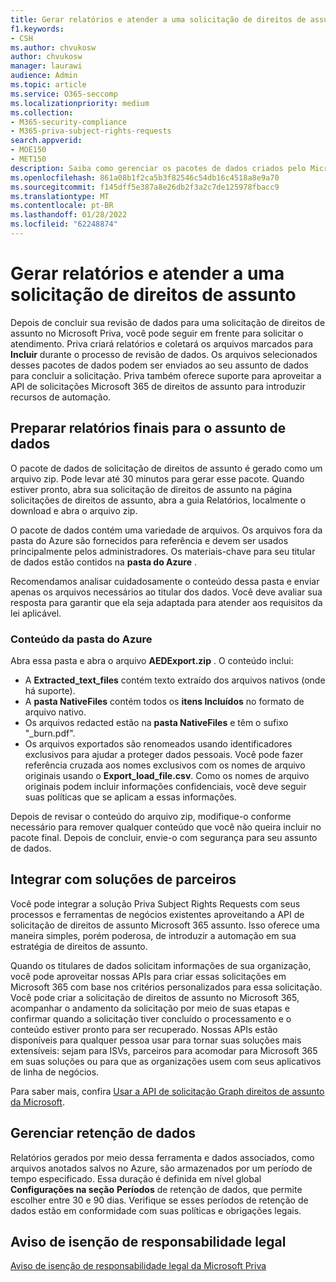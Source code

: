 ```yaml
---
title: Gerar relatórios e atender a uma solicitação de direitos de assunto
f1.keywords:
- CSH
ms.author: chvukosw
author: chvukosw
manager: laurawi
audience: Admin
ms.topic: article
ms.service: O365-seccomp
ms.localizationpriority: medium
ms.collection:
- M365-security-compliance
- M365-priva-subject-rights-requests
search.appverid:
- MOE150
- MET150
description: Saiba como gerenciar os pacotes de dados criados pelo Microsoft Priva para solicitações de direitos de assunto e atender à solicitação ao assunto de dados.
ms.openlocfilehash: 861a08b1f2ca5b3f82546c54db16c4518a8e9a70
ms.sourcegitcommit: f145dff5e387a8e26db2f3a2c7de125978fbacc9
ms.translationtype: MT
ms.contentlocale: pt-BR
ms.lasthandoff: 01/28/2022
ms.locfileid: "62248874"
---
```

# <a name="generate-reports-and-fulfill-a-subject-rights-request"></a>Gerar relatórios e atender a uma solicitação de direitos de assunto

Depois de concluir sua revisão de dados para uma solicitação de direitos de assunto no Microsoft Priva, você pode seguir em frente para solicitar o atendimento. Priva criará relatórios e coletará os arquivos marcados para **Incluir** durante o processo de revisão de dados. Os arquivos selecionados desses pacotes de dados podem ser enviados ao seu assunto de dados para concluir a solicitação. Priva também oferece suporte para aproveitar a API de solicitações Microsoft 365 de direitos de assunto para introduzir recursos de automação.

## <a name="prepare-final-reports-for-the-data-subject"></a>Preparar relatórios finais para o assunto de dados

O pacote de dados de solicitação de direitos de assunto é gerado como um arquivo zip. Pode levar até 30 minutos para gerar esse pacote. Quando estiver pronto, abra sua solicitação de direitos de assunto na página solicitações de direitos de assunto, abra a guia Relatórios, localmente o download e abra o arquivo zip.

O pacote de dados contém uma variedade de arquivos. Os arquivos fora da pasta do Azure são fornecidos para referência e devem ser usados principalmente pelos administradores. Os materiais-chave para seu titular de dados estão contidos na **pasta do Azure** .

Recomendamos analisar cuidadosamente o conteúdo dessa pasta e enviar apenas os arquivos necessários ao titular dos dados. Você deve avaliar sua resposta para garantir que ela seja adaptada para atender aos requisitos da lei aplicável.

### <a name="azure-folder-contents"></a>Conteúdo da pasta do Azure

Abra essa pasta e abra o arquivo **AEDExport.zip** . O conteúdo inclui:

- A **Extracted_text_files** contém texto extraído dos arquivos nativos (onde há suporte).
- A **pasta NativeFiles** contém todos os **itens Incluídos** no formato de arquivo nativo.
- Os arquivos redacted estão na **pasta NativeFiles** e têm o sufixo "_burn.pdf".
- Os arquivos exportados são renomeados usando identificadores exclusivos para ajudar a proteger dados pessoais. Você pode fazer referência cruzada aos nomes exclusivos com os nomes de arquivo originais usando o **Export_load_file.csv**. Como os nomes de arquivo originais podem incluir informações confidenciais, você deve seguir suas políticas que se aplicam a essas informações.

Depois de revisar o conteúdo do arquivo zip, modifique-o conforme necessário para remover qualquer conteúdo que você não queira incluir no pacote final. Depois de concluir, envie-o com segurança para seu assunto de dados.

## <a name="integrate-with-partner-solutions"></a>Integrar com soluções de parceiros

Você pode integrar a solução Priva Subject Rights Requests com seus processos e ferramentas de negócios existentes aproveitando a API de solicitação de direitos de assunto Microsoft 365 assunto. Isso oferece uma maneira simples, porém poderosa, de introduzir a automação em sua estratégia de direitos de assunto.

Quando os titulares de dados solicitam informações de sua organização, você pode aproveitar nossas APIs para criar essas solicitações em Microsoft 365 com base nos critérios personalizados para essa solicitação. Você pode criar a solicitação de direitos de assunto no Microsoft 365, acompanhar o andamento da solicitação por meio de suas etapas e confirmar quando a solicitação tiver concluído o processamento e o conteúdo estiver pronto para ser recuperado. Nossas APIs estão disponíveis para qualquer pessoa usar para tornar suas soluções mais extensíveis: sejam para ISVs, parceiros para acomodar para Microsoft 365 em suas soluções ou para que as organizações usem com seus aplicativos de linha de negócios.

Para saber mais, confira [Usar a API de solicitação Graph direitos de assunto da Microsoft](/graph/api/resources/subjectrightsrequest-subjectrightsrequestapioverview).

## <a name="manage-data-retention"></a>Gerenciar retenção de dados

Relatórios gerados por meio dessa ferramenta e dados associados, como arquivos anotados salvos no Azure, são armazenados por um período de tempo especificado. Essa duração é definida em nível global **Configurações na seção** **Períodos** de retenção de dados, que permite escolher entre 30 e 90 dias. Verifique se esses períodos de retenção de dados estão em conformidade com suas políticas e obrigações legais.

## <a name="legal-disclaimer"></a>Aviso de isenção de responsabilidade legal

[Aviso de isenção de responsabilidade legal da Microsoft Priva](priva-disclaimer.md)
